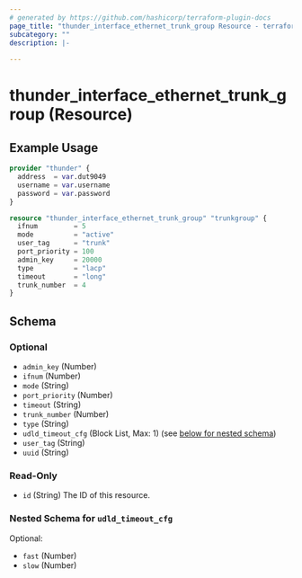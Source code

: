 ```yaml
---
# generated by https://github.com/hashicorp/terraform-plugin-docs
page_title: "thunder_interface_ethernet_trunk_group Resource - terraform-provider-thunder"
subcategory: ""
description: |-
  
---
```


# thunder_interface_ethernet_trunk_group (Resource)



## Example Usage

```terraform
provider "thunder" {
  address  = var.dut9049
  username = var.username
  password = var.password
}

resource "thunder_interface_ethernet_trunk_group" "trunkgroup" {
  ifnum         = 5
  mode          = "active"
  user_tag      = "trunk"
  port_priority = 100
  admin_key     = 20000
  type          = "lacp"
  timeout       = "long"
  trunk_number  = 4
}
```

<!-- schema generated by tfplugindocs -->
## Schema

### Optional

- `admin_key` (Number)
- `ifnum` (Number)
- `mode` (String)
- `port_priority` (Number)
- `timeout` (String)
- `trunk_number` (Number)
- `type` (String)
- `udld_timeout_cfg` (Block List, Max: 1) (see [below for nested schema](#nestedblock--udld_timeout_cfg))
- `user_tag` (String)
- `uuid` (String)

### Read-Only

- `id` (String) The ID of this resource.

<a id="nestedblock--udld_timeout_cfg"></a>
### Nested Schema for `udld_timeout_cfg`

Optional:

- `fast` (Number)
- `slow` (Number)



